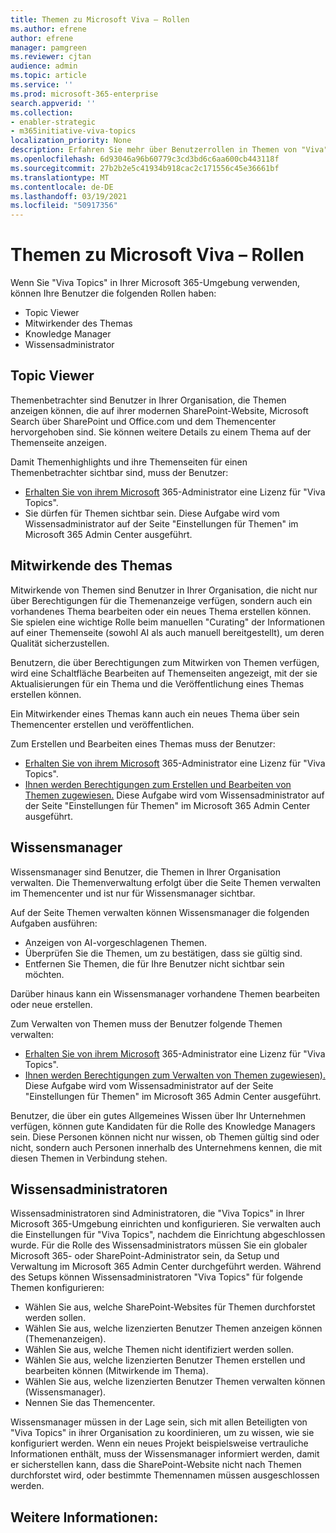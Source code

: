 ```yaml
---
title: Themen zu Microsoft Viva – Rollen
ms.author: efrene
author: efrene
manager: pamgreen
ms.reviewer: cjtan
audience: admin
ms.topic: article
ms.service: ''
ms.prod: microsoft-365-enterprise
search.appverid: ''
ms.collection:
- enabler-strategic
- m365initiative-viva-topics
localization_priority: None
description: Erfahren Sie mehr über Benutzerrollen in Themen von "Viva".
ms.openlocfilehash: 6d93046a96b60779c3cd3bd6c6aa600cb443118f
ms.sourcegitcommit: 27b2b2e5c41934b918cac2c171556c45e36661bf
ms.translationtype: MT
ms.contentlocale: de-DE
ms.lasthandoff: 03/19/2021
ms.locfileid: "50917356"
---
```

# <a name="microsoft-viva-topics-roles"></a>Themen zu Microsoft Viva – Rollen 

Wenn Sie "Viva Topics" in Ihrer Microsoft 365-Umgebung verwenden, können Ihre Benutzer die folgenden Rollen haben:
-   Topic Viewer
-   Mitwirkender des Themas
-   Knowledge Manager
-   Wissensadministrator

## <a name="topic-viewer"></a>Topic Viewer

Themenbetrachter sind Benutzer in Ihrer Organisation, die Themen anzeigen können, die auf ihrer modernen SharePoint-Website, Microsoft Search über SharePoint und Office.com und dem Themencenter hervorgehoben sind. Sie können weitere Details zu einem Thema auf der Themenseite anzeigen. 

Damit Themenhighlights und ihre Themenseiten für einen Themenbetrachter sichtbar sind, muss der Benutzer:
-   [Erhalten Sie von ihrem Microsoft](./set-up-topic-experiences.md#assign-licenses) 365-Administrator eine Lizenz für "Viva Topics".
-   Sie dürfen für Themen sichtbar sein. Diese Aufgabe wird vom Wissensadministrator auf der Seite "Einstellungen für Themen" im Microsoft 365 Admin Center ausgeführt.


## <a name="topic-contributors"></a>Mitwirkende des Themas

Mitwirkende von Themen sind Benutzer in Ihrer Organisation, die nicht nur über Berechtigungen für die Themenanzeige verfügen, sondern auch ein vorhandenes Thema bearbeiten oder ein neues Thema erstellen können. Sie spielen eine wichtige Rolle beim manuellen "Curating" der Informationen auf einer Themenseite (sowohl AI als auch manuell bereitgestellt), um deren Qualität sicherzustellen.

Benutzern, die über Berechtigungen  zum Mitwirken von Themen verfügen, wird eine Schaltfläche Bearbeiten auf Themenseiten angezeigt, mit der sie Aktualisierungen für ein Thema und die Veröffentlichung eines Themas erstellen können.

Ein Mitwirkender eines Themas kann auch ein neues Thema über sein Themencenter erstellen und veröffentlichen.

Zum Erstellen und Bearbeiten eines Themas muss der Benutzer:

-   [Erhalten Sie von ihrem Microsoft](./set-up-topic-experiences.md#assign-licenses) 365-Administrator eine Lizenz für "Viva Topics".
-   [Ihnen werden Berechtigungen zum Erstellen und Bearbeiten von Themen zugewiesen.](./topic-experiences-user-permissions.md#change-who-has-permissions-to-do-tasks-on-the-topic-center) Diese Aufgabe wird vom Wissensadministrator auf der Seite "Einstellungen für Themen" im Microsoft 365 Admin Center ausgeführt.

## <a name="knowledge-managers"></a>Wissensmanager

Wissensmanager sind Benutzer, die Themen in Ihrer Organisation verwalten.  Die Themenverwaltung erfolgt über die Seite Themen verwalten im Themencenter und ist nur für Wissensmanager sichtbar.

Auf der Seite Themen verwalten können Wissensmanager die folgenden Aufgaben ausführen:
-   Anzeigen von AI-vorgeschlagenen Themen.
-   Überprüfen Sie die Themen, um zu bestätigen, dass sie gültig sind.
-   Entfernen Sie Themen, die für Ihre Benutzer nicht sichtbar sein möchten.

Darüber hinaus kann ein Wissensmanager vorhandene Themen bearbeiten oder neue erstellen.

Zum Verwalten von Themen muss der Benutzer folgende Themen verwalten:
-   [Erhalten Sie von ihrem Microsoft](./set-up-topic-experiences.md#assign-licenses) 365-Administrator eine Lizenz für "Viva Topics".
-   [Ihnen werden Berechtigungen zum Verwalten von Themen zugewiesen).](./topic-experiences-user-permissions.md#change-who-has-permissions-to-do-tasks-on-the-topic-center) Diese Aufgabe wird vom Wissensadministrator auf der Seite "Einstellungen für Themen" im Microsoft 365 Admin Center ausgeführt.

Benutzer, die über ein gutes Allgemeines Wissen über Ihr Unternehmen verfügen, können gute Kandidaten für die Rolle des Knowledge Managers sein. Diese Personen können nicht nur wissen, ob Themen gültig sind oder nicht, sondern auch Personen innerhalb des Unternehmens kennen, die mit diesen Themen in Verbindung stehen.


## <a name="knowledge-admins"></a>Wissensadministratoren

Wissensadministratoren sind Administratoren, die "Viva Topics" in Ihrer Microsoft 365-Umgebung einrichten und konfigurieren. Sie verwalten auch die Einstellungen für "Viva Topics", nachdem die Einrichtung abgeschlossen wurde. Für die Rolle des Wissensadministrators müssen Sie ein globaler Microsoft 365- oder SharePoint-Administrator sein, da Setup und Verwaltung im Microsoft 365 Admin Center durchgeführt werden.
Während des Setups können Wissensadministratoren "Viva Topics" für folgende Themen konfigurieren:

-   Wählen Sie aus, welche SharePoint-Websites für Themen durchforstet werden sollen.
-   Wählen Sie aus, welche lizenzierten Benutzer Themen anzeigen können (Themenanzeigen).
-   Wählen Sie aus, welche Themen nicht identifiziert werden sollen.
-   Wählen Sie aus, welche lizenzierten Benutzer Themen erstellen und bearbeiten können (Mitwirkende im Thema).
-   Wählen Sie aus, welche lizenzierten Benutzer Themen verwalten können (Wissensmanager).
-   Nennen Sie das Themencenter.

Wissensmanager müssen in der Lage sein, sich mit allen Beteiligten von "Viva Topics" in ihrer Organisation zu koordinieren, um zu wissen, wie sie konfiguriert werden. Wenn ein neues Projekt beispielsweise vertrauliche Informationen enthält, muss der Wissensmanager informiert werden, damit er sicherstellen kann, dass die SharePoint-Website nicht nach Themen durchforstet wird, oder bestimmte Themennamen müssen ausgeschlossen werden.


## <a name="see-also"></a>Weitere Informationen: